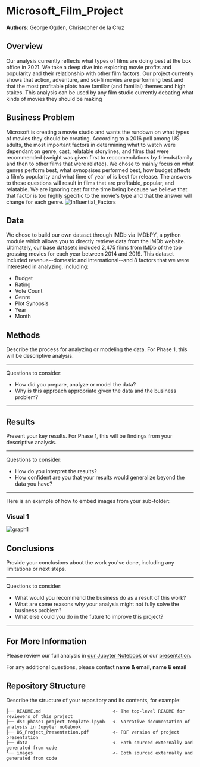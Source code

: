 # Microsoft_Film_Project

**Authors**: George Ogden, Christopher de la Cruz

## Overview

Our analysis currently reflects what types of films are doing best at the box office in 2021. We take a deep dive into exploring movie profits and popularity and their relationship with other film factors. Our project currently shows that action, adventure, and sci-fi movies are performing best and that the most profitable plots have familiar (and familial) themes and high stakes. This analysis can be used by any film studio currently debating what kinds of movies they should be making

## Business Problem

Microsoft is creating a movie studio and wants the rundown on what types of movies they should be creating. According to a 2016 poll among US adults, the most important factors in determining what to watch were dependant on genre, cast, relatable storylines, and films that were recommended (weight was given first to reccomendations by friends/family and then to other films that were related). We chose to mainly focus on what genres perform best, what synopsises performed best, how budget affects a film's popularity and what time of year of is best for release. The answers to these questions will result in films that are profitable, popular, and relatable. We are ignoring cast for the time being because we believe that that factor is too highly specific to the movie's type and that the answer will change for each genre. ![Influential_Factors](https://user-images.githubusercontent.com/77891283/113523260-b926ba00-9574-11eb-8ff4-5eef97826ad8.png)


## Data

We chose to build our own dataset through IMDb via IMDbPY, a python module which allows you to directly retrieve data from the IMDb website.  Ultimately, our base datasets included 2,475 films from IMDb of the top grossing movies for each year between 2014 and 2019.  This dataset included revenue--domestic and international--and 8 factors that we were interested in analyzing, including:

- Budget<br>
- Rating<br>
- Vote Count<br>
- Genre<br>
- Plot Synopsis<br>
- Year<br>
- Month<br>

## Methods

Describe the process for analyzing or modeling the data. For Phase 1, this will be descriptive analysis.

***
Questions to consider:
* How did you prepare, analyze or model the data?
* Why is this approach appropriate given the data and the business problem?
***

## Results

Present your key results. For Phase 1, this will be findings from your descriptive analysis.

***
Questions to consider:
* How do you interpret the results?
* How confident are you that your results would generalize beyond the data you have?
***

Here is an example of how to embed images from your sub-folder:

### Visual 1
![graph1](./images/viz1.png)

## Conclusions

Provide your conclusions about the work you've done, including any limitations or next steps.

***
Questions to consider:
* What would you recommend the business do as a result of this work?
* What are some reasons why your analysis might not fully solve the business problem?
* What else could you do in the future to improve this project?
***

## For More Information

Please review our full analysis in [our Jupyter Notebook](./dsc-phase1-project-template.ipynb) or our [presentation](./DS_Project_Presentation.pdf).

For any additional questions, please contact **name & email, name & email**

## Repository Structure

Describe the structure of your repository and its contents, for example:

```
├── README.md                           <- The top-level README for reviewers of this project
├── dsc-phase1-project-template.ipynb   <- Narrative documentation of analysis in Jupyter notebook
├── DS_Project_Presentation.pdf         <- PDF version of project presentation
├── data                                <- Both sourced externally and generated from code
└── images                              <- Both sourced externally and generated from code
```
